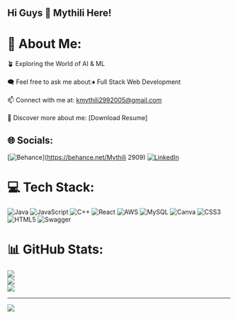 ## Hi Guys 👋 Mythili Here!

# 💫 About Me:
🪴 Exploring the World of AI & ML<br><br>🗨️ Feel free to ask me about:♦️ Full Stack Web Development<br><br>📫 Connect with me at: kmythili2992005@gmail.com<br><br>📜 Discover more about me: [Download Resume]


## 🌐 Socials:
[![Behance](https://img.shields.io/badge/Behance-1769ff?logo=behance&logoColor=white)](https://behance.net/Mythili 2909) [![LinkedIn](https://img.shields.io/badge/LinkedIn-%230077B5.svg?logo=linkedin&logoColor=white)](https://linkedin.com/in/Mythili2909) 

# 💻 Tech Stack:
![Java](https://img.shields.io/badge/java-%23ED8B00.svg?style=for-the-badge&logo=openjdk&logoColor=white) ![JavaScript](https://img.shields.io/badge/javascript-%23323330.svg?style=for-the-badge&logo=javascript&logoColor=%23F7DF1E) ![C++](https://img.shields.io/badge/c++-%2300599C.svg?style=for-the-badge&logo=c%2B%2B&logoColor=white) ![React](https://img.shields.io/badge/react-%2320232a.svg?style=for-the-badge&logo=react&logoColor=%2361DAFB) ![AWS](https://img.shields.io/badge/AWS-%23FF9900.svg?style=for-the-badge&logo=amazon-aws&logoColor=white) ![MySQL](https://img.shields.io/badge/mysql-4479A1.svg?style=for-the-badge&logo=mysql&logoColor=white) ![Canva](https://img.shields.io/badge/Canva-%2300C4CC.svg?style=for-the-badge&logo=Canva&logoColor=white) ![CSS3](https://img.shields.io/badge/css3-%231572B6.svg?style=for-the-badge&logo=css3&logoColor=white) ![HTML5](https://img.shields.io/badge/html5-%23E34F26.svg?style=for-the-badge&logo=html5&logoColor=white) ![Swagger](https://img.shields.io/badge/-Swagger-%23Clojure?style=for-the-badge&logo=swagger&logoColor=white)
# 📊 GitHub Stats:
![](https://github-readme-stats.vercel.app/api?username=Mythili2909&theme=dark&hide_border=false&include_all_commits=true&count_private=false)<br/>
![](https://github-readme-streak-stats.herokuapp.com/?user=Mythili2909&theme=dark&hide_border=false)<br/>
![](https://github-readme-stats.vercel.app/api/top-langs/?username=Mythili2909&theme=dark&hide_border=false&include_all_commits=true&count_private=false&layout=compact)

---
[![](https://visitcount.itsvg.in/api?id=Mythili2909&icon=0&color=0)](https://visitcount.itsvg.in)

<!-- Proudly created with GPRM ( https://gprm.itsvg.in ) -->

